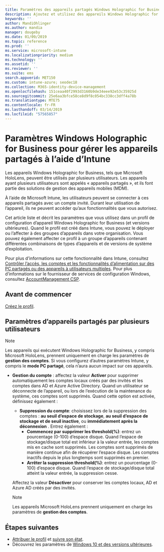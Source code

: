 ```yaml
---
title: Paramètres des appareils partagés Windows Holographic for Business - Microsoft Intune - Azure | Microsoft Docs
description: Ajoutez et utilisez des appareils Windows Holographic for Business qui sont partagés, ou utilisés par plusieurs utilisateurs dans Microsoft Intune. Découvrez la liste de tous les paramètres de gestion des comptes, et ce qu’ils font sur les appareils, notamment Microsoft HoloLens.
keywords: ''
author: MandiOhlinger
ms.author: mandia
manager: dougeby
ms.date: 01/09/2019
ms.topic: reference
ms.prod: ''
ms.service: microsoft-intune
ms.localizationpriority: medium
ms.technology: ''
ms.assetid: ''
ms.reviewer: ''
ms.suite: ems
search.appverid: MET150
ms.custom: intune-azure; seodec18
ms.collection: M365-identity-device-management
ms.openlocfilehash: 151ceaa40f2993d3160b9de34eee92e53c35925d
ms.sourcegitcommit: 25e6aa3bfce58ce8d9f8c054bc338cc3dff4a78b
ms.translationtype: MTE75
ms.contentlocale: fr-FR
ms.lasthandoff: 03/14/2019
ms.locfileid: "57565857"
---
```

# <a name="windows-holographic-for-business-settings-to-manage-shared-devices-using-intune"></a>Paramètres Windows Holographic for Business pour gérer les appareils partagés à l’aide d’Intune

Les appareils Windows Holographic for Business, tels que Microsoft HoloLens, peuvent être utilisés par plusieurs utilisateurs. Les appareils ayant plusieurs utilisateurs sont appelés « appareils partagés », et ils font partie des solutions de gestion des appareils mobiles (MDM).

À l’aide de Microsoft Intune, les utilisateurs peuvent se connecter à ces appareils partagés avec un compte invité. Durant leur utilisation de l’appareil, ils ne peuvent accéder qu’aux fonctionnalités que vous autorisez.

Cet article liste et décrit les paramètres que vous utilisez dans un profil de configuration d’appareil Windows Holographic for Business (et versions ultérieures). Quand le profil est créé dans Intune, vous pouvez le déployer ou l’affecter à des groupes d’appareils dans votre organisation. Vous pouvez également affecter ce profil à un groupe d’appareils contenant différentes combinaisons de types d’appareils et de versions de système d’exploitation.

Pour plus d’informations sur cette fonctionnalité dans Intune, consultez [Contrôler l’accès, les comptes et les fonctionnalités d’alimentation sur des PC partagés ou des appareils à utilisateurs multiples](shared-user-device-settings.md). Pour plus d’informations sur le fournisseur de services de configuration Windows, consultez [AccountManagement CSP](https://docs.microsoft.com/windows/client-management/mdm/accountmanagement-csp).

## <a name="before-your-begin"></a>Avant de commencer

[Créez le profil](shared-user-device-settings.md).

## <a name="shared-multi-user-device-settings"></a>Paramètres d’appareils partagés par plusieurs utilisateurs

> [!NOTE]
> Les appareils qui exécutent Windows Holographic for Business, y compris Microsoft HoloLens, prennent uniquement en charge les paramètres de **gestion des comptes**. Si vous configurez d’autres paramètres Intune, y compris le **mode PC partagé**, cela n’aura aucun impact sur ces appareils.

- **Gestion du compte** : affectez la valeur **Activer** pour supprimer automatiquement les comptes locaux créés par des invités et les comptes dans AD et Azure Active Directory. Quand un utilisateur se déconnecte de l’appareil, ou lors de l’exécution de la maintenance du système, ces comptes sont supprimés. Quand cette option est activée, définissez également :
  - **Suppression du compte**: choisissez lors de la suppression des comptes : **au seuil d’espace de stockage**, **au seuil d’espace de stockage et de seuil inactive**, ou **immédiatement après la déconnexion** . Entrez également :
    - **Commencez par supprimer les threshold(%)**: entrez un pourcentage (0-100) d’espace disque. Quand l’espace de stockage/disque total est inférieur à la valeur entrée, les comptes mis en cache sont supprimés. Les comptes sont supprimés de manière continue afin de récupérer l’espace disque. Les comptes inactifs depuis le plus longtemps sont supprimés en premier.
    - **Arrêter la suppression threshold(%)**: entrez un pourcentage (0-100) d’espace disque. Quand l’espace de stockage/disque total atteint la valeur entrée, la suppression cesse.

  Affectez la valeur **Désactiver** pour conserver les comptes locaux, AD et Azure AD créés par des invités.

  > [!NOTE]
  > Les appareils Microsoft HoloLens prennent uniquement en charge les paramètres de **gestion des comptes**.

## <a name="next-steps"></a>Étapes suivantes

- [Attribuer le profil](device-profile-assign.md) et [suivre son état](device-profile-monitor.md).
- Découvrez les paramètres de [Windows 10 et des versions ultérieures](shared-user-device-settings-windows.md).
